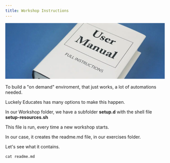 ```yaml
---
title: Workshop Instructions
---
```

![manual](manual.jpg.webp)

To build a "on demand" enviroment, that just works, a lot of automations needed.

Luckely Educates has many options to make this happen.

In our Workshop folder, we have a subfolder **setup.d** with the shell file **setup-resources.sh**

This file is run, every time a new workshop starts.

In our case, it creates the readme.md file, in our exercises folder.

Let's see what it contains.

```execute-2
cat readme.md
```

